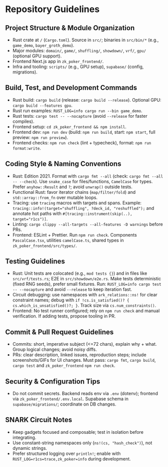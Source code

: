 # Repository Guidelines

## Project Structure & Module Organization
- Rust crate at `/` (`Cargo.toml`). Source in `src/`; binaries in `src/bin/*` (e.g., `game_demo`, `bayer_groth_demo`).
- Major modules: `domain/`, `game/`, `shuffling/`, `showdown/`, `vrf/`, `gpu/` (optional GPU support).
- Frontend Next.js app in `zk_poker_frontend/`.
- Infra and tooling: `scripts/` (e.g., GPU setup), `supabase/` (config, migrations).

## Build, Test, and Development Commands
- Rust build: `cargo build` (release: `cargo build --release`). Optional GPU: `cargo build --features gpu`.
- Rust run examples: `RUST_LOG=info cargo run --bin game_demo`.
- Rust tests: `cargo test -- --nocapture` (avoid `--release` for faster compiles).
- Frontend setup: `cd zk_poker_frontend && npm install`.
- Frontend dev: `npm run dev` (build: `npm run build`, start: `npm start`, full preview: `npm run preview`).
- Frontend checks: `npm run check` (lint + typecheck), format: `npm run format:write`.

## Coding Style & Naming Conventions
- Rust: Edition 2021. Format with `cargo fmt --all` (check: `cargo fmt --all -- --check`). Use `snake_case` for files/functions, `CamelCase` for types. Prefer `anyhow::Result` and `?`; avoid `unwrap()` outside tests.
- Functional Rust: favor iterator chains (`map/filter/fold`) and `std::array::from_fn` over mutable loops.
- Tracing: use `tracing` macros with targets and spans. Example: `tracing::info!(target="shuffling", ?deck_id, "reshuffled");` and annotate hot paths with `#[tracing::instrument(skip(..), target="r1cs")]`.
- Linting: `cargo clippy --all-targets --all-features -D warnings` before PRs.
- Frontend: ESLint + Prettier. Run `npm run check`. Components `PascalCase.tsx`, utilities `camelCase.ts`, shared types in `zk_poker_frontend/src/types/`.

## Testing Guidelines
- Rust: Unit tests are colocated (e.g., `mod tests {}`) and in files like `src/vrf/tests.rs`; E2E in `src/showdown/e2e.rs`. Make tests deterministic (fixed RNG seeds), prefer small fixtures. Run: `RUST_LOG=info cargo test -- --nocapture` and avoid `--release` to keep iteration fast.
- Circuit debugging: use namespaces with `ark_relations::ns!` for clear constraint names; debug with `if !cs.is_satisfied()? { cs.which_is_unsatisfied()?; }`. Track size via `cs.num_constraints()`.
- Frontend: No test runner configured; rely on `npm run check` and manual verification. If adding tests, propose tooling in PR.

## Commit & Pull Request Guidelines
- Commits: short, imperative subject (<=72 chars), explain why + what. Group logical changes; avoid noisy diffs.
- PRs: clear description, linked issues, reproduction steps; include screenshots/GIFs for UI changes. Must pass: `cargo fmt`, `cargo build`, `cargo test` and `zk_poker_frontend` `npm run check`.

## Security & Configuration Tips
- Do not commit secrets. Backend reads env via `.env` (dotenv); frontend via `zk_poker_frontend/.env.local`. Supabase schema in `supabase/migrations/`; coordinate on DB changes.

## SNARK Circuit Notes
- Keep gadgets focused and composable; test in isolation before integrating.
- Use constant-string namespaces only (`ns!(cs, "hash_check")`), not dynamic strings.
- Prefer structured logging over `println!`; enable with `RUST_LOG=r1cs=trace,zk_poker=info` during development.
